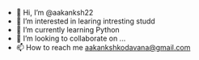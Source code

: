 - 👋 Hi, I’m @aakanksh22
- 👀 I’m interested in learing intresting studd
- 🌱 I’m currently learning Python
- 💞️ I’m looking to collaborate on ...
- 📫 How to reach me aakankshkodavana@gmail.com

<!---
aakanksh22/aakanksh22 is a ✨ special ✨ repository because its `README.md` (this file) appears on your GitHub profile.
You can click the Preview link to take a look at your changes.
--->
